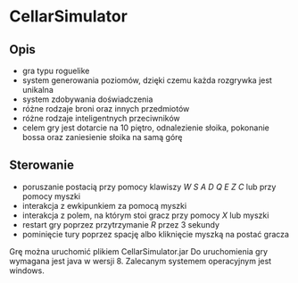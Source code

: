 # CellarSimulator

## Opis
* gra typu roguelike
* system generowania poziomów, dzięki czemu każda rozgrywka jest unikalna
* system zdobywania doświadczenia
* różne rodzaje broni oraz innych przedmiotów
* różne rodzaje inteligentnych przeciwników
* celem gry jest dotarcie na 10 piętro, odnalezienie słoika, pokonanie bossa oraz zaniesienie słoika na samą górę

## Sterowanie
* poruszanie postacią przy pomocy klawiszy *W S A D Q E Z C* lub przy pomocy myszki
* interakcja z ewkipunkiem za pomocą myszki
* interakcja z polem, na którym stoi gracz przy pomocy *X* lub myszki
* restart gry poprzez przytrzymanie *R* przez 3 sekundy
* pominięcie tury poprzez spację albo kliknięcie myszką na postać gracza

Grę można uruchomić plikiem CellarSimulator.jar
Do uruchomienia gry wymagana jest java w wersji 8.
Zalecanym systemem operacyjnym jest windows.
